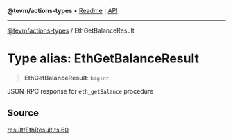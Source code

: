 **@tevm/actions-types** • [Readme](../README.md) \| [API](../globals.md)

***

[@tevm/actions-types](../README.md) / EthGetBalanceResult

# Type alias: EthGetBalanceResult

> **EthGetBalanceResult**: `bigint`

JSON-RPC response for `eth_getBalance` procedure

## Source

[result/EthResult.ts:60](https://github.com/evmts/tevm-monorepo/blob/main/packages/actions-types/src/result/EthResult.ts#L60)
